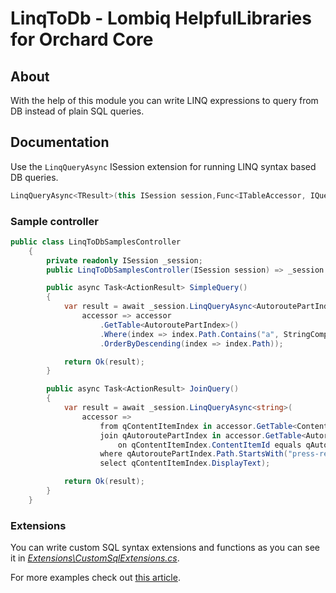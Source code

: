 # LinqToDb - Lombiq HelpfulLibraries for Orchard Core



## About

With the help of this module you can write LINQ expressions to query from DB instead of plain SQL queries.


## Documentation

Use the `LinqQueryAsync` ISession extension for running LINQ syntax based DB queries.
```csharp 
LinqQueryAsync<TResult>(this ISession session,Func<ITableAccessor, IQueryable> query)
```

### Sample controller

```csharp
public class LinqToDbSamplesController
    {
        private readonly ISession _session;
        public LinqToDbSamplesController(ISession session) => _session = session;

        public async Task<ActionResult> SimpleQuery()
        {
            var result = await _session.LinqQueryAsync<AutoroutePartIndex>(
                accessor => accessor
                    .GetTable<AutoroutePartIndex>()
                    .Where(index => index.Path.Contains("a", StringComparison.OrdinalIgnoreCase))
                    .OrderByDescending(index => index.Path));

            return Ok(result);
        }

        public async Task<ActionResult> JoinQuery()
        {
            var result = await _session.LinqQueryAsync<string>(
                accessor =>
                    from qContentItemIndex in accessor.GetTable<ContentItemIndex>()
                    join qAutoroutePartIndex in accessor.GetTable<AutoroutePartIndex>()
                        on qContentItemIndex.ContentItemId equals qAutoroutePartIndex.ContentItemId
                    where qAutoroutePartIndex.Path.StartsWith("press-release/", StringComparison.OrdinalIgnoreCase)
                    select qContentItemIndex.DisplayText);

            return Ok(result);
        }
    }
```

### Extensions

You can write custom SQL syntax extensions and functions as you can see it in *[Extensions\CustomSqlExtensions.cs](Extensions\CustomSqlExtensions.cs)*.

For more examples check out [this article](http://blog.linq2db.com/2016/06/how-to-teach-linq-to-db-convert-custom.html).

